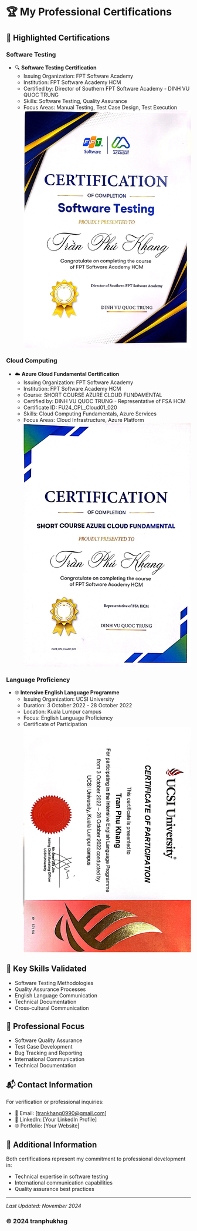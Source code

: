 # 🏆 My Professional Certifications


## 🌟 Highlighted Certifications

### Software Testing
- 🔍 **Software Testing Certification**
  - Issuing Organization: FPT Software Academy
  - Institution: FPT Software Academy HCM
  - Certified by: Director of Southern FPT Software Academy - DINH VU QUOC TRUNG
  - Skills: Software Testing, Quality Assurance
  - Focus Areas: Manual Testing, Test Case Design, Test Execution
![Software Testing Certification](https://github.com/TranPhuKhag/certifications/blob/main/software-testing.jpg)
### Cloud Computing
- ☁️ **Azure Cloud Fundamental Certification**
  - Issuing Organization: FPT Software Academy
  - Institution: FPT Software Academy HCM
  - Course: SHORT COURSE AZURE CLOUD FUNDAMENTAL
  - Certified by: DINH VU QUOC TRUNG - Representative of FSA HCM
  - Certificate ID: FU24_CPL_Cloud01_020
  - Skills: Cloud Computing Fundamentals, Azure Services
  - Focus Areas: Cloud Infrastructure, Azure Platform
![Azure Cloud Fundamental Certification](https://github.com/TranPhuKhag/certifications/blob/main/azure-cloud-fundamental.jpg)
### Language Proficiency
- 🌐 **Intensive English Language Programme**
  - Issuing Organization: UCSI University
  - Duration: 3 October 2022 - 28 October 2022
  - Location: Kuala Lumpur campus
  - Focus: English Language Proficiency
  - Certificate of Participation
![Intensive English Language Programme](https://github.com/TranPhuKhag/certifications/blob/main/english-language-programe.jpg)

## 💪 Key Skills Validated
- Software Testing Methodologies
- Quality Assurance Processes
- English Language Communication
- Technical Documentation
- Cross-cultural Communication

## 🎯 Professional Focus
- Software Quality Assurance
- Test Case Development
- Bug Tracking and Reporting
- International Communication
- Technical Documentation

## 📬 Contact Information
For verification or professional inquiries:
- 📧 Email: [trankhang0990@gmail.com]
- 💼 LinkedIn: [Your LinkedIn Profile]
- 🌐 Portfolio: [Your Website]

## 🔗 Additional Information
Both certifications represent my commitment to professional development in:
- Technical expertise in software testing
- International communication capabilities
- Quality assurance best practices

---
*Last Updated: November 2024*
### &#169; 2024 tranphukhag
